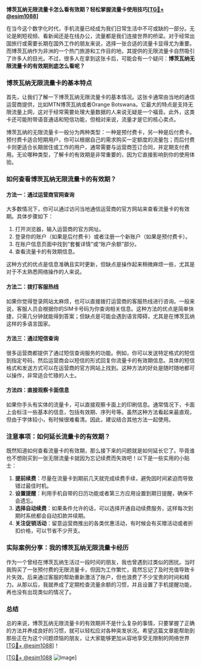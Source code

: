 **博茨瓦纳无限流量卡怎么看有效期？轻松掌握流量卡使用技巧[[TG💪+ @esim1088](https://t.me/s/esim1088)]**

在当今这个数字化时代，手机流量已经成为我们日常生活中不可或缺的一部分。无论是刷短视频、看新闻还是在线办公，流量都是我们连接世界的桥梁。对于经常出国旅行或需要长期在国外工作的朋友来说，选择一张合适的流量卡显得尤为重要。而博茨瓦纳作为非洲的一个热门旅游和工作目的地，其提供的无限流量卡自然吸引了许多人的目光。不过，很多人在拿到这张卡后，可能会有一个疑问：**博茨瓦纳无限流量卡的有效期到底怎么看呢？**

### 博茨瓦纳无限流量卡的基本特点

首先，让我们了解一下博茨瓦纳无限流量卡的基本情况。这张卡通常由当地的通信运营商提供，比如MTN博茨瓦纳或者Orange Botswana。它最大的特点是支持无限流量上网，这对于经常需要处理大量数据的人来说无疑是一个福音。此外，这类卡还可能附带语音通话和短信功能，但相对来说，流量才是它的核心卖点。

博茨瓦纳的无限流量卡一般分为两种类型：一种是预付费卡，另一种是后付费卡。预付费卡适合短期用户，你可以根据自己的需求购买一定额度的流量包；而后付费卡则更适合长期居住或工作的用户，通常需要与运营商签订合同，并定期支付费用。无论哪种类型，了解卡的有效期是非常重要的，因为它直接影响到你的使用体验。

### 如何查看博茨瓦纳无限流量卡的有效期？

#### 方法一：通过运营商官网查询

大多数情况下，你可以通过访问当地通信运营商的官方网站来查看流量卡的有效期。具体步骤如下：

1. 打开浏览器，输入运营商的官方网址。
2. 登录你的账户（如果是后付费卡）或者注册一个新账户（如果是预付费卡）。
3. 在账户信息页面中找到“套餐详情”或“账户余额”部分。
4. 查看流量卡的有效期信息。

这种方式的优点是信息准确且实时更新，但缺点是操作起来稍微麻烦一些，尤其是对于不太熟悉网络操作的人来说。

#### 方法二：拨打客服热线

如果你觉得登录网站太麻烦，也可以直接拨打运营商的客服热线进行咨询。一般来说，客服人员会根据你的SIM卡号码为你查询相关信息。这种方法的优点是简单快捷，只需几分钟就能得到答案；但缺点是可能会遇到语言障碍，尤其是在博茨瓦纳这样的多语言国家。

#### 方法三：通过短信查询

很多运营商都提供了通过短信查询服务的功能。例如，你可以发送特定格式的短信到指定号码，然后运营商会以短信的形式回复你流量卡的有效期信息。具体的短信格式和发送方式可以在运营商的官方网站上找到。这种方法的好处是随时随地都可以操作，非常适合忙碌的人士。

#### 方法四：直接观察卡面信息

如果你手头有实体的流量卡，可以直接观察卡面上的印刷信息。通常情况下，卡面上会标注一些基本的信息，包括有效期、序列号等。虽然这种方法看起来最直观，但由于字体较小，有时候很难看清。因此，建议结合其他方法一起使用。

### 注意事项：如何延长流量卡的有效期？

既然知道如何查看流量卡的有效期，那么接下来的问题就是如何延长它了。毕竟谁也不想刚买到一张无限流量卡就因为忘记续费而失效吧！以下是一些实用的小贴士：

1. **提前续费**：尽量在流量卡到期前几天就完成续费手续，避免因时间紧迫而导致错过最佳时机。
2. **设置提醒**：利用手机自带的日历功能或者第三方应用设置到期日提醒，确保不会遗忘。
3. **选择自动续费**：如果条件允许的话，可以选择开通自动续费服务，这样每次到期时系统都会自动扣款并续期。
4. **关注促销活动**：留意运营商推出的各类优惠活动，有时候会有买赠活动或者折扣价格，可以节省不少开支。

### 实际案例分享：我的博茨瓦纳无限流量卡经历

作为一个曾经在博茨瓦纳生活过一段时间的朋友，我也曾遇到过类似的困扰。当时我购买了一张预付费的无限流量卡，但因为工作繁忙，竟然忘记了及时充值导致卡片失效。后来通过客服的帮助重新激活了账户，但也浪费了不少宝贵的时间和精力。从那以后，我就养成了定期检查流量余额的习惯，并且设置了手机提醒功能，再也没有出现类似的情况了。

### 总结

总的来说，博茨瓦纳无限流量卡的有效期并不是什么复杂的事情，只要掌握了正确的方法并养成良好的习惯，就可以轻松应对各种突发状况。希望这篇文章能帮助到那些正在为这个问题烦恼的朋友，让大家能够更加从容地享受无限制的网络世界[[TG💪+ @esim1088](https://t.me/s/esim1088)]！

[[TG💪+ @esim1088](https://t.me/s/esim1088) ![Image](https://i.postimg.cc/4NQfJmqS/Snipaste-2025-05-13-00-14-12.png)]